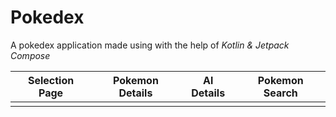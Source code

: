 # Pokedex




A pokedex application made using with the help of *Kotlin & Jetpack Compose*

Selection Page               |  Pokemon Details             | Al Details         |  Pokemon Search
:-------------------------:|:-------------------------:|:-------------------------:|:-------------------------:
![]()|![]()|![]()|![]()|
